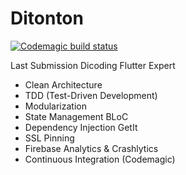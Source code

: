 # Ditonton

[![Codemagic build status](https://api.codemagic.io/apps/617cd2dba05d5ec142dcd856/default-workflow/status_badge.svg)](https://codemagic.io/apps/617cd2dba05d5ec142dcd856/default-workflow/latest_build)

Last Submission Dicoding Flutter Expert
- Clean Architecture
- TDD (Test-Driven Development)
- Modularization
- State Management BLoC
- Dependency Injection GetIt
- SSL Pinning
- Firebase Analytics & Crashlytics
- Continuous Integration (Codemagic)